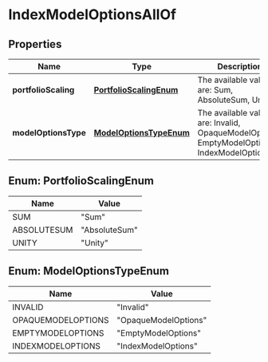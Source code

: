 

# IndexModelOptionsAllOf


## Properties

Name | Type | Description | Notes
------------ | ------------- | ------------- | -------------
**portfolioScaling** | [**PortfolioScalingEnum**](#PortfolioScalingEnum) | The available values are: Sum, AbsoluteSum, Unity | 
**modelOptionsType** | [**ModelOptionsTypeEnum**](#ModelOptionsTypeEnum) | The available values are: Invalid, OpaqueModelOptions, EmptyModelOptions, IndexModelOptions | 



## Enum: PortfolioScalingEnum

Name | Value
---- | -----
SUM | &quot;Sum&quot;
ABSOLUTESUM | &quot;AbsoluteSum&quot;
UNITY | &quot;Unity&quot;



## Enum: ModelOptionsTypeEnum

Name | Value
---- | -----
INVALID | &quot;Invalid&quot;
OPAQUEMODELOPTIONS | &quot;OpaqueModelOptions&quot;
EMPTYMODELOPTIONS | &quot;EmptyModelOptions&quot;
INDEXMODELOPTIONS | &quot;IndexModelOptions&quot;



